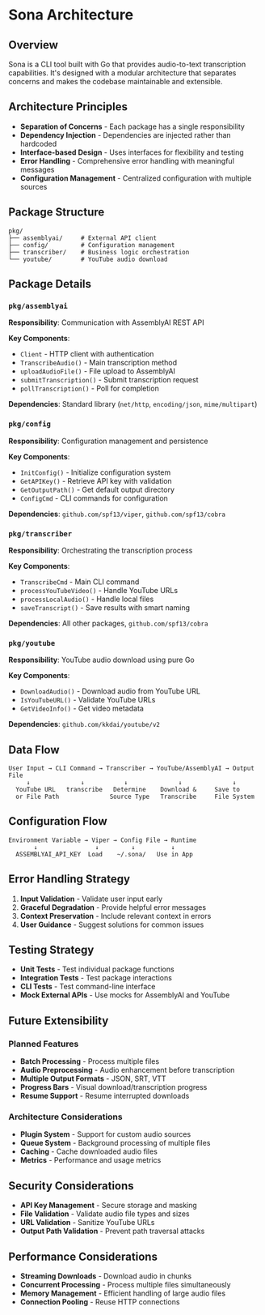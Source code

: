 # Sona Architecture

## Overview

Sona is a CLI tool built with Go that provides audio-to-text transcription capabilities. It's designed with a modular architecture that separates concerns and makes the codebase maintainable and extensible.

## Architecture Principles

- **Separation of Concerns** - Each package has a single responsibility
- **Dependency Injection** - Dependencies are injected rather than hardcoded
- **Interface-based Design** - Uses interfaces for flexibility and testing
- **Error Handling** - Comprehensive error handling with meaningful messages
- **Configuration Management** - Centralized configuration with multiple sources

## Package Structure

```
pkg/
├── assemblyai/     # External API client
├── config/         # Configuration management
├── transcriber/    # Business logic orchestration
└── youtube/        # YouTube audio download
```

## Package Details

### `pkg/assemblyai`

**Responsibility**: Communication with AssemblyAI REST API

**Key Components**:
- `Client` - HTTP client with authentication
- `TranscribeAudio()` - Main transcription method
- `uploadAudioFile()` - File upload to AssemblyAI
- `submitTranscription()` - Submit transcription request
- `pollTranscription()` - Poll for completion

**Dependencies**: Standard library (`net/http`, `encoding/json`, `mime/multipart`)

### `pkg/config`

**Responsibility**: Configuration management and persistence

**Key Components**:
- `InitConfig()` - Initialize configuration system
- `GetAPIKey()` - Retrieve API key with validation
- `GetOutputPath()` - Get default output directory
- `ConfigCmd` - CLI commands for configuration

**Dependencies**: `github.com/spf13/viper`, `github.com/spf13/cobra`

### `pkg/transcriber`

**Responsibility**: Orchestrating the transcription process

**Key Components**:
- `TranscribeCmd` - Main CLI command
- `processYouTubeVideo()` - Handle YouTube URLs
- `processLocalAudio()` - Handle local files
- `saveTranscript()` - Save results with smart naming

**Dependencies**: All other packages, `github.com/spf13/cobra`

### `pkg/youtube`

**Responsibility**: YouTube audio download using pure Go

**Key Components**:
- `DownloadAudio()` - Download audio from YouTube URL
- `IsYouTubeURL()` - Validate YouTube URLs
- `GetVideoInfo()` - Get video metadata

**Dependencies**: `github.com/kkdai/youtube/v2`

## Data Flow

```
User Input → CLI Command → Transcriber → YouTube/AssemblyAI → Output File
     ↓              ↓           ↓              ↓              ↓
  YouTube URL   transcribe   Determine    Download &     Save to
  or File Path              Source Type   Transcribe     File System
```

## Configuration Flow

```
Environment Variable → Viper → Config File → Runtime
       ↓                ↓         ↓          ↓
  ASSEMBLYAI_API_KEY  Load    ~/.sona/   Use in App
```

## Error Handling Strategy

1. **Input Validation** - Validate user input early
2. **Graceful Degradation** - Provide helpful error messages
3. **Context Preservation** - Include relevant context in errors
4. **User Guidance** - Suggest solutions for common issues

## Testing Strategy

- **Unit Tests** - Test individual package functions
- **Integration Tests** - Test package interactions
- **CLI Tests** - Test command-line interface
- **Mock External APIs** - Use mocks for AssemblyAI and YouTube

## Future Extensibility

### Planned Features
- **Batch Processing** - Process multiple files
- **Audio Preprocessing** - Audio enhancement before transcription
- **Multiple Output Formats** - JSON, SRT, VTT
- **Progress Bars** - Visual download/transcription progress
- **Resume Support** - Resume interrupted downloads

### Architecture Considerations
- **Plugin System** - Support for custom audio sources
- **Queue System** - Background processing of multiple files
- **Caching** - Cache downloaded audio files
- **Metrics** - Performance and usage metrics

## Security Considerations

- **API Key Management** - Secure storage and masking
- **File Validation** - Validate audio file types and sizes
- **URL Validation** - Sanitize YouTube URLs
- **Output Path Validation** - Prevent path traversal attacks

## Performance Considerations

- **Streaming Downloads** - Download audio in chunks
- **Concurrent Processing** - Process multiple files simultaneously
- **Memory Management** - Efficient handling of large audio files
- **Connection Pooling** - Reuse HTTP connections
